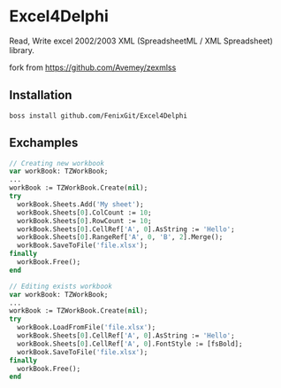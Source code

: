 
# Excel4Delphi
Read, Write excel 2002/2003 XML (SpreadsheetML / XML Spreadsheet) library.

fork from https://github.com/Avemey/zexmlss

## Installation
``` boss install github.com/FenixGit/Excel4Delphi ```

## Exchamples

```pas
// Creating new workbook
var workBook: TZWorkBook;
...
workBook := TZWorkBook.Create(nil);
try
  workBook.Sheets.Add('My sheet');
  workBook.Sheets[0].ColCount := 10;
  workBook.Sheets[0].RowCount := 10;
  workBook.Sheets[0].CellRef['A', 0].AsString := 'Hello';
  workBook.Sheets[0].RangeRef['A', 0, 'B', 2].Merge();
  workBook.SaveToFile('file.xlsx');
finally
  workBook.Free();
end
```

```pas
// Editing exists workbook
var workBook: TZWorkBook;
...
workBook := TZWorkBook.Create(nil);
try
  workBook.LoadFromFile('file.xlsx');
  workBook.Sheets[0].CellRef['A', 0].AsString := 'Hello';
  workBook.Sheets[0].CellRef['A', 0].FontStyle := [fsBold];
  workBook.SaveToFile('file.xlsx');
finally
  workBook.Free();
end
```
